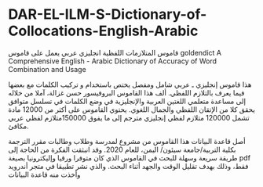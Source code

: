 # DAR-EL-ILM-S-Dictionary-of-Collocations-English-Arabic
 قاموس المتلازمات اللفظية انجليزي عربي يعمل على قاموس goldendict
 A Comprehensive English - Arabic Dictionary of Accuracy of Word Combination and Usage
 
هذا قاموس إنجليزي ـ عربي شامل ومفصل يختص باستخدام و تركيب الكلمات مع بعضها فيما يعرف بالتلازم اللفظي. ألف هذا القاموس البروفيسور حسن غزالة، آملا من خلاله إلى مساعدة متعلمي اللغتين العربية والإنجليزية في وضع الكلمات في تسلسل متوافق يحقق كلا من الإتقان اللفظي والجمال اللغوي. 
يحتوي القاموس على أكثر من 12000 مادة تشمل 120000 متلازم لفظي إنجليزي مترجم إلى ما يفوق 150000متلازم لفظي عربي مكافئ.

أصل قاعدة البيانات هذا القاموس من مشروع لمدرسة وطلاب وطالبات مقرر الترجمة بكلية التربية/جامعة سيئون/ اليمن، للعام 2020. 
 وقد انبثقت الفكرة من الحاجة إلى طريقة سريعة وسهلة للبحث في القاموس الذي كان متوفرا ورقيا وإليكترونيا بصيغة pdf فقط، وذلك بهدف تقليل الوقت والجهد أثناء البحث. 
والذي نشر تطبيقا في متجر أندرويد وأخذت منه قاعدة البيانات

